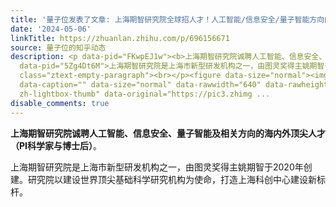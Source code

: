```yaml
---
title: '量子位发表了文章: 上海期智研究院全球招人才！人工智能/信息安全/量子智能方向的来'
date: '2024-05-06'
linkTitle: https://zhuanlan.zhihu.com/p/696156671
source: 量子位的知乎动态
description: <p data-pid="FKwpEJ1w"><b>上海期智研究院诚聘人工智能、信息安全、量子智能及相关方向的海内外顶尖人才（PI科学家与博士后）</b>。</p><p
  data-pid="5Zg4Dt6M">上海期智研究院是上海市新型研发机构之一，由图灵奖得主姚期智于2020年创建。研究院以建设世界顶尖基础科学研究机构为使命，打造上海科创中心建设新标杆。</p><p
  class="ztext-empty-paragraph"><br></p><figure data-size="normal"><img src="https://pic3.zhimg.com/v2-e710872c6e4209758491edacab7326a2_1440w.jpg"
  data-caption="" data-size="normal" data-rawwidth="640" data-rawheight="360" class="origin_image
  zh-lightbox-thumb" data-original="https://pic3.zhimg ...
disable_comments: true
---
```

<p data-pid="FKwpEJ1w"><b>上海期智研究院诚聘人工智能、信息安全、量子智能及相关方向的海内外顶尖人才（PI科学家与博士后）</b>。</p><p data-pid="5Zg4Dt6M">上海期智研究院是上海市新型研发机构之一，由图灵奖得主姚期智于2020年创建。研究院以建设世界顶尖基础科学研究机构为使命，打造上海科创中心建设新标杆。</p><p class="ztext-empty-paragraph"><br></p><figure data-size="normal"><img src="https://pic3.zhimg.com/v2-e710872c6e4209758491edacab7326a2_1440w.jpg" data-caption="" data-size="normal" data-rawwidth="640" data-rawheight="360" class="origin_image zh-lightbox-thumb" data-original="https://pic3.zhimg ...